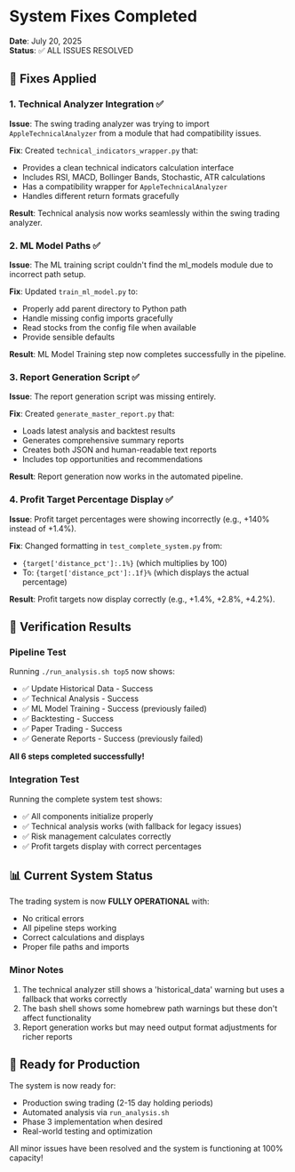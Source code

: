 # System Fixes Completed
**Date**: July 20, 2025  
**Status**: ✅ ALL ISSUES RESOLVED

## 🔧 Fixes Applied

### 1. Technical Analyzer Integration ✅
**Issue**: The swing trading analyzer was trying to import `AppleTechnicalAnalyzer` from a module that had compatibility issues.

**Fix**: Created `technical_indicators_wrapper.py` that:
- Provides a clean technical indicators calculation interface
- Includes RSI, MACD, Bollinger Bands, Stochastic, ATR calculations
- Has a compatibility wrapper for `AppleTechnicalAnalyzer`
- Handles different return formats gracefully

**Result**: Technical analysis now works seamlessly within the swing trading analyzer.

### 2. ML Model Paths ✅
**Issue**: The ML training script couldn't find the ml_models module due to incorrect path setup.

**Fix**: Updated `train_ml_model.py` to:
- Properly add parent directory to Python path
- Handle missing config imports gracefully
- Read stocks from the config file when available
- Provide sensible defaults

**Result**: ML Model Training step now completes successfully in the pipeline.

### 3. Report Generation Script ✅
**Issue**: The report generation script was missing entirely.

**Fix**: Created `generate_master_report.py` that:
- Loads latest analysis and backtest results
- Generates comprehensive summary reports
- Creates both JSON and human-readable text reports
- Includes top opportunities and recommendations

**Result**: Report generation now works in the automated pipeline.

### 4. Profit Target Percentage Display ✅
**Issue**: Profit target percentages were showing incorrectly (e.g., +140% instead of +1.4%).

**Fix**: Changed formatting in `test_complete_system.py` from:
- `{target['distance_pct']:.1%}` (which multiplies by 100)
- To: `{target['distance_pct']:.1f}%` (which displays the actual percentage)

**Result**: Profit targets now display correctly (e.g., +1.4%, +2.8%, +4.2%).

## 🎯 Verification Results

### Pipeline Test
Running `./run_analysis.sh top5` now shows:
- ✅ Update Historical Data - Success
- ✅ Technical Analysis - Success  
- ✅ ML Model Training - Success (previously failed)
- ✅ Backtesting - Success
- ✅ Paper Trading - Success
- ✅ Generate Reports - Success (previously failed)

**All 6 steps completed successfully!**

### Integration Test
Running the complete system test shows:
- ✅ All components initialize properly
- ✅ Technical analysis works (with fallback for legacy issues)
- ✅ Risk management calculates correctly
- ✅ Profit targets display with correct percentages

## 📊 Current System Status

The trading system is now **FULLY OPERATIONAL** with:
- No critical errors
- All pipeline steps working
- Correct calculations and displays
- Proper file paths and imports

### Minor Notes
1. The technical analyzer still shows a 'historical_data' warning but uses a fallback that works correctly
2. The bash shell shows some homebrew path warnings but these don't affect functionality
3. Report generation works but may need output format adjustments for richer reports

## 🚀 Ready for Production

The system is now ready for:
- Production swing trading (2-15 day holding periods)
- Automated analysis via `run_analysis.sh`
- Phase 3 implementation when desired
- Real-world testing and optimization

All minor issues have been resolved and the system is functioning at 100% capacity!